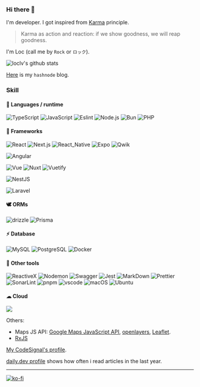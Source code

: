 ### Hi there 👋

I'm developer.
I got inspired from [Karma](https://en.wikipedia.org/wiki/Karma) principle.

>Karma as action and reaction: if we show goodness, we will reap goodness.

I'm Loc (call me by `Rock` or `ロック`).

![loclv's github stats](https://github-readme-stats.vercel.app/api?username=loclv&show_icons=true&theme=bear)

[Here](https://loclv.hashnode.dev) is my `hashnode` blog.

### Skill

#### 🌳 Languages / runtime

![TypeScript](https://img.shields.io/badge/TypeScript-007ACC?style=for-the-badge&logo=typescript&logoColor=white)
![JavaScript](https://img.shields.io/badge/JavaScript-F7DF1E?style=for-the-badge&logo=javascript&logoColor=black)
![Eslint](https://img.shields.io/badge/Eslint-4B32C3?style=for-the-badge&logo=eslint&logoColor=white)
![Node.js](https://img.shields.io/badge/Node.js-43853D?style=for-the-badge&logo=node.js&logoColor=white)
![Bun](https://img.shields.io/badge/Bun-%23000000.svg?style=for-the-badge&logo=bun&logoColor=white)
![PHP](https://img.shields.io/badge/PHP-777BB4?style=for-the-badge&logo=php&logoColor=white)

#### 🌾 Frameworks

![React](https://img.shields.io/badge/React-20232A?style=for-the-badge&logo=react&logoColor=61DAFB)
![Next.js](https://img.shields.io/badge/next.js-20232A?style=for-the-badge&logo=next.js)
![React_Native](https://img.shields.io/badge/React_Native-20232A?style=for-the-badge&logo=react&logoColor=61DAFB)
![Expo](https://img.shields.io/badge/Expo-20232A?style=for-the-badge&logo=expo&logoColor=61DAFB)
![Qwik](https://img.shields.io/badge/Qwik-20232A?style=for-the-badge&logo=qwik&logoColor=61DAFB)

![Angular](https://img.shields.io/badge/Angular-DD0031?style=for-the-badge&logo=angular&logoColor=white)

![Vue](https://img.shields.io/badge/Vue.js-35495E?style=for-the-badge&logo=vue.js&logoColor=4FC08D)
![Nuxt](https://img.shields.io/badge/Nuxt.js-35495E?style=for-the-badge&logo=nuxt.js&logoColor=4FC08D)
![Vuetify](https://img.shields.io/badge/Vuetify-35495E?style=for-the-badge&logo=vuetify&logoColor=4FC08D)

![NestJS](https://img.shields.io/badge/NestJS-E0234E?style=for-the-badge&logo=nestjs&logoColor=black)

![Laravel](https://img.shields.io/badge/Laravel-FF2D20?style=for-the-badge&logo=laravel&logoColor=white)

#### 🕊️ ORMs

![drizzle](https://img.shields.io/badge/drizzle-C5F74F?style=for-the-badge&logo=drizzle&logoColor=black)
![Prisma](https://img.shields.io/badge/Prisma-3982CE?style=for-the-badge&logo=Prisma&logoColor=white)

#### ⚡ Database

![MySQL](https://img.shields.io/badge/MySQL-316192?style=for-the-badge&logo=mysql&logoColor=white)
![PostgreSQL](https://img.shields.io/badge/PostgreSQL-316192?style=for-the-badge&logo=postgresql&logoColor=white)
![Docker](https://img.shields.io/badge/Docker-316192?style=for-the-badge&logo=docker&logoColor=white)

#### 🌈 Other tools

![ReactiveX](https://img.shields.io/badge/ReactiveX-B7178C?style=for-the-badge&logo=reactivex&logoColor=white)
![Nodemon](https://img.shields.io/badge/Nodemon-43853D?style=for-the-badge&logo=nodemon&logoColor=black)
![Swagger](https://img.shields.io/badge/Swagger-85EA2D?style=for-the-badge&logo=swagger&logoColor=black)
![Jest](https://img.shields.io/badge/Jest-C21325?style=for-the-badge&logo=jest&logoColor=white)
![MarkDown](https://img.shields.io/badge/Markdown-000000?style=for-the-badge&logo=markdown&logoColor=white)
![Prettier](https://img.shields.io/badge/Prettier-F7B93E?style=for-the-badge&logo=prettier&logoColor=black)
![SonarLint](https://img.shields.io/badge/SonarLint-CB2029?style=for-the-badge&logo=sonarlint&logoColor=white)
![pnpm](https://img.shields.io/badge/pnpm-F69220?style=for-the-badge&logo=pnpm&logoColor=black)
![vscode](https://img.shields.io/badge/vscode-007ACC?style=for-the-badge&logo=visualstudiocode&logoColor=black)
![macOS](https://img.shields.io/badge/macOS-000000?style=for-the-badge&logo=macos&logoColor=white)
![Ubuntu](https://img.shields.io/badge/Ubuntu-E95420?style=for-the-badge&logo=ubuntu&logoColor=white)

#### ☁ Cloud

 <img src="https://img.shields.io/badge/Amazon AWS-FF9900?style=for-the-badge&logo=amazonaws&logoColor=white" />

Others:

- Maps JS API: [Google Maps JavaScript API](https://developers.google.com/maps/documentation/javascript/overview), [openlayers](https://openlayers.org/), [Leaflet](https://leafletjs.com/).
- [RxJS](https://rxjs.dev/)

[My CodeSignal's profile](https://app.codesignal.com/profile/loclv).

[daily.dev profile](https://app.daily.dev/loclv) shows how often i read articles in the last year.

---

[![ko-fi](https://ko-fi.com/img/githubbutton_sm.svg)](https://ko-fi.com/R6R04Y3IC)

